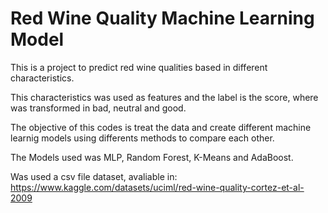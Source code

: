 # Red Wine Quality Machine Learning Model

This is a project to predict red wine qualities based in different characteristics. 

This characteristics was used as features and the label is the score, where was transformed in bad, neutral and good.

The objective of this codes is treat the data and create different machine learnig models using differents methods to compare each other.

The Models used was MLP, Random Forest, K-Means and AdaBoost.

Was used a csv file dataset, avaliable in:
https://www.kaggle.com/datasets/uciml/red-wine-quality-cortez-et-al-2009